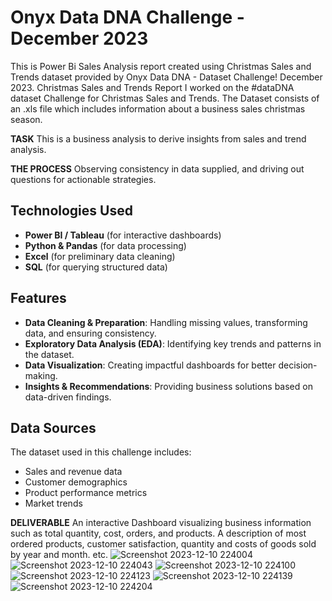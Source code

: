 # Onyx Data DNA Challenge - December 2023

This is Power Bi Sales Analysis report created using Christmas Sales and Trends dataset provided by Onyx Data DNA - Dataset Challenge! December 2023.
Christmas Sales and Trends Report
I worked on the #dataDNA dataset Challenge for Christmas Sales and Trends. The Dataset consists of an .xls file which includes information about a business sales christmas season.

**TASK**
This is a business analysis to derive insights from sales and trend analysis.

**THE PROCESS**
Observing consistency in data supplied, and driving out questions for actionable strategies.

## Technologies Used
- **Power BI / Tableau** (for interactive dashboards)
- **Python & Pandas** (for data processing)
- **Excel** (for preliminary data cleaning)
- **SQL** (for querying structured data)

## Features
- **Data Cleaning & Preparation**: Handling missing values, transforming data, and ensuring consistency.
- **Exploratory Data Analysis (EDA)**: Identifying key trends and patterns in the dataset.
- **Data Visualization**: Creating impactful dashboards for better decision-making.
- **Insights & Recommendations**: Providing business solutions based on data-driven findings.


## Data Sources
The dataset used in this challenge includes:
- Sales and revenue data
- Customer demographics
- Product performance metrics
- Market trends



**DELIVERABLE**
An interactive Dashboard visualizing business information such as total quantity, cost, orders, and products. A description of most ordered products, customer satisfaction, quantity and costs of goods sold by year and month. etc.
![Screenshot 2023-12-10 224004](https://github.com/ganesh186k/onyx/assets/150351407/c45ce589-5ad7-47a8-98c2-e1a94e46fb9e)
![Screenshot 2023-12-10 224043](https://github.com/ganesh186k/onyx/assets/150351407/c02ca281-67ab-4553-abbb-8fb3f616ef67)
![Screenshot 2023-12-10 224100](https://github.com/ganesh186k/onyx/assets/150351407/a37f666f-ef33-42df-9021-a5a6a04a4d93)
![Screenshot 2023-12-10 224123](https://github.com/ganesh186k/onyx/assets/150351407/91159ec4-01e2-4511-a219-a3c867993d97)
![Screenshot 2023-12-10 224139](https://github.com/ganesh186k/onyx/assets/150351407/3f262250-59c0-4b98-bf36-1d33df8d7e01)
![Screenshot 2023-12-10 224204](https://github.com/ganesh186k/onyx/assets/150351407/e038e175-fcba-434b-855e-fa14c3f4295f)

